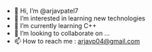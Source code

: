 - 👋 Hi, I’m @arjavpatel7
- 👀 I’m interested in learning new technologies
- 🌱 I’m currently learning C++
- 💞️ I’m looking to collaborate on ...
- 📫 How to reach me : arjavp04@gmail.com

<!---
arjavpatel7/arjavpatel7 is a ✨ special ✨ repository because its `README.md` (this file) appears on your GitHub profile.
You can click the Preview link to take a look at your changes.
--->
